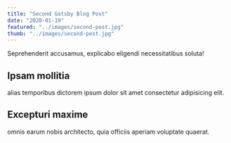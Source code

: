 ```yaml
---
title: "Second Gatsby Blog Post"
date: "2020-01-19"
featured: "../images/second-post.jpg"
thumb: "../images/second-post.jpg"
---
```


Seprehenderit accusamus, explicabo eligendi necessitatibus soluta!

## Ipsam mollitia

alias temporibus dictorem ipsum dolor sit amet consectetur adipisicing elit.

## Excepturi maxime

omnis earum nobis architecto, quia officiis aperiam voluptate quaerat.
